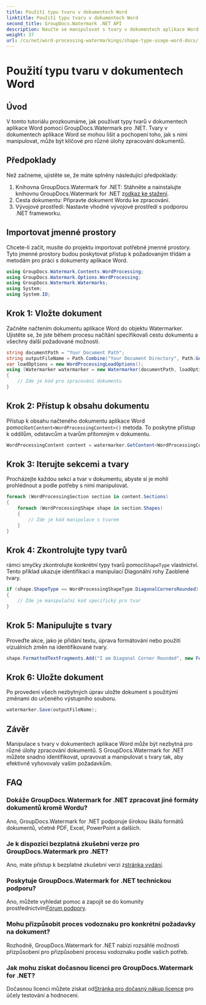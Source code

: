 ```yaml
---
title: Použití typu tvaru v dokumentech Word
linktitle: Použití typu tvaru v dokumentech Word
second_title: GroupDocs.Watermark .NET API
description: Naučte se manipulovat s tvary v dokumentech aplikace Word pomocí GroupDocs.Watermark for .NET. Tento kurz poskytuje návod pro efektivní zpracování dokumentů.
weight: 37
url: /cs/net/word-processing-watermarkings/shape-type-usage-word-docs/
---
```


# Použití typu tvaru v dokumentech Word

## Úvod
V tomto tutoriálu prozkoumáme, jak používat typy tvarů v dokumentech aplikace Word pomocí GroupDocs.Watermark pro .NET. Tvary v dokumentech aplikace Word se mohou lišit a pochopení toho, jak s nimi manipulovat, může být klíčové pro různé úlohy zpracování dokumentů.
## Předpoklady
Než začneme, ujistěte se, že máte splněny následující předpoklady:
1.  Knihovna GroupDocs.Watermark for .NET: Stáhněte a nainstalujte knihovnu GroupDocs.Watermark for .NET z[odkaz ke stažení](https://releases.groupdocs.com/Watermark/net/).
2. Cesta dokumentu: Připravte dokument Wordu ke zpracování.
3. Vývojové prostředí: Nastavte vhodné vývojové prostředí s podporou .NET frameworku.

## Importovat jmenné prostory
Chcete-li začít, musíte do projektu importovat potřebné jmenné prostory. Tyto jmenné prostory budou poskytovat přístup k požadovaným třídám a metodám pro práci s dokumenty aplikace Word.
```csharp
using GroupDocs.Watermark.Contents.WordProcessing;
using GroupDocs.Watermark.Options.WordProcessing;
using GroupDocs.Watermark.Watermarks;
using System;
using System.IO;
```
## Krok 1: Vložte dokument
Začněte načtením dokumentu aplikace Word do objektu Watermarker. Ujistěte se, že jste během procesu načítání specifikovali cestu dokumentu a všechny další požadované možnosti.
```csharp
string documentPath = "Your Document Path";
string outputFileName = Path.Combine("Your Document Directory", Path.GetFileName(documentPath));
var loadOptions = new WordProcessingLoadOptions();
using (Watermarker watermarker = new Watermarker(documentPath, loadOptions))
{
    // Zde je kód pro zpracování dokumentu
}
```
## Krok 2: Přístup k obsahu dokumentu
 Přístup k obsahu načteného dokumentu aplikace Word pomocí`GetContent<WordProcessingContent>()` metoda. To poskytne přístup k oddílům, odstavcům a tvarům přítomným v dokumentu.
```csharp
WordProcessingContent content = watermarker.GetContent<WordProcessingContent>();
```
## Krok 3: Iterujte sekcemi a tvary
Procházejte každou sekci a tvar v dokumentu, abyste si je mohli prohlédnout a podle potřeby s nimi manipulovat.
```csharp
foreach (WordProcessingSection section in content.Sections)
{
    foreach (WordProcessingShape shape in section.Shapes)
    {
        // Zde je kód manipulace s tvarem
    }
}
```
## Krok 4: Zkontrolujte typy tvarů
 rámci smyčky zkontrolujte konkrétní typy tvarů pomocí`ShapeType` vlastnictví. Tento příklad ukazuje identifikaci a manipulaci Diagonální rohy Zaoblené tvary.
```csharp
if (shape.ShapeType == WordProcessingShapeType.DiagonalCornersRounded)
{
    // Zde je manipulační kód specifický pro tvar
}
```
## Krok 5: Manipulujte s tvary
Proveďte akce, jako je přidání textu, úprava formátování nebo použití vizuálních změn na identifikované tvary.
```csharp
shape.FormattedTextFragments.Add("I am Diagonal Corner Rounded", new Font("Calibri", 8, FontStyle.Bold), Color.Red, Color.Aqua);
```
## Krok 6: Uložte dokument
Po provedení všech nezbytných úprav uložte dokument s použitými změnami do určeného výstupního souboru.
```csharp
watermarker.Save(outputFileName);
```

## Závěr
Manipulace s tvary v dokumentech aplikace Word může být nezbytná pro různé úlohy zpracování dokumentů. S GroupDocs.Watermark for .NET můžete snadno identifikovat, upravovat a manipulovat s tvary tak, aby efektivně vyhovovaly vašim požadavkům.
## FAQ
### Dokáže GroupDocs.Watermark for .NET zpracovat jiné formáty dokumentů kromě Wordu?
Ano, GroupDocs.Watermark for .NET podporuje širokou škálu formátů dokumentů, včetně PDF, Excel, PowerPoint a dalších.
### Je k dispozici bezplatná zkušební verze pro GroupDocs.Watermark pro .NET?
 Ano, máte přístup k bezplatné zkušební verzi z[stránka vydání](https://releases.groupdocs.com/).
### Poskytuje GroupDocs.Watermark for .NET technickou podporu?
 Ano, můžete vyhledat pomoc a zapojit se do komunity prostřednictvím[Fórum podpory](https://forum.groupdocs.com/c/watermark/19).
### Mohu přizpůsobit proces vodoznaku pro konkrétní požadavky na dokument?
Rozhodně, GroupDocs.Watermark for .NET nabízí rozsáhlé možnosti přizpůsobení pro přizpůsobení procesu vodoznaku podle vašich potřeb.
### Jak mohu získat dočasnou licenci pro GroupDocs.Watermark for .NET?
 Dočasnou licenci můžete získat od[Stránka pro dočasný nákup licence](https://purchase.groupdocs.com/temporary-license/) pro účely testování a hodnocení.